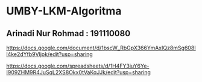 ﻿# UMBY-LKM-Algoritma
 ## Arinadi Nur Rohmad : 191110080
 https://docs.google.com/document/d/1bscW_RbGpX366YmAxIQz8mSg608Il4ke2dYfb9Vljpk/edit?usp=sharing

https://docs.google.com/spreadsheets/d/1H4FY3iuY6Ye-I909ZHM9R4JuSqL2XS8Okx0tVaKqJJk/edit?usp=sharing